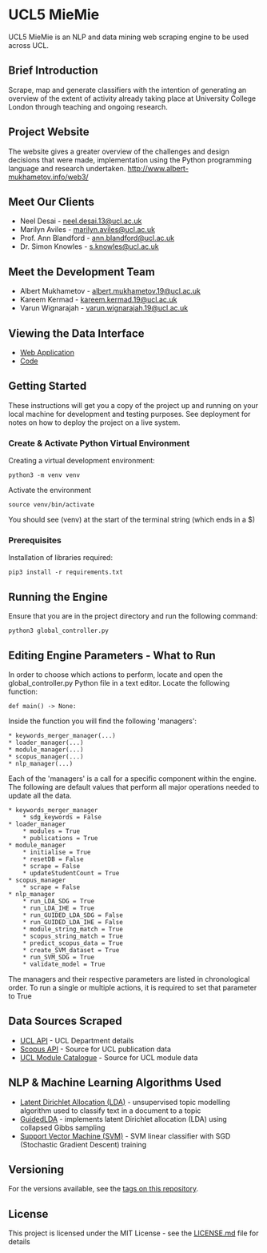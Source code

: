 # UCL5 MieMie
UCL5 MieMie is an NLP and data mining web scraping engine to be used across UCL.


## Brief Introduction
Scrape, map and generate classifiers with the intention of generating an overview of the extent of activity already taking place at University College London through teaching and ongoing research.

## Project Website
The website gives a greater overview of the challenges and design decisions that were made, implementation using the Python programming language and research undertaken. http://www.albert-mukhametov.info/web3/

## Meet Our Clients
* Neel Desai - neel.desai.13@ucl.ac.uk
* Marilyn Aviles - marilyn.aviles@ucl.ac.uk
* Prof. Ann Blandford - ann.blandford@ucl.ac.uk
* Dr. Simon Knowles - s.knowles@ucl.ac.uk
## Meet the Development Team
* Albert Mukhametov - albert.mukhametov.19@ucl.ac.uk
* Kareem Kermad - kareem.kermad.19@ucl.ac.uk
* Varun Wignarajah - varun.wignarajah.19@ucl.ac.uk
## Viewing the Data Interface
* [Web Application](https://miemiedjangoapp.azurewebsites.net)
* [Code](https://github.com/thatguy1104/MieMieDjango-Web-App.git)
## Getting Started
These instructions will get you a copy of the project up and running on your local machine for development and testing purposes. See deployment for notes on how to deploy the project on a live system.

### Create & Activate Python Virtual Environment
Creating a virtual development environment:
```
python3 -m venv venv
```

Activate the environment
```
source venv/bin/activate
```

You should see (venv) at the start of the terminal string (which ends in a $)
### Prerequisites
Installation of libraries required:
```
pip3 install -r requirements.txt
```

## Running the Engine
Ensure that you are in the project directory and run the following command:
```
python3 global_controller.py
```

## Editing Engine Parameters - What to Run
In order to choose which actions to perform, locate and open the global_controller.py Python file in a text editor. Locate the following function:
```
def main() -> None:
```
Inside the function you will find the following 'managers':
```
* keywords_merger_manager(...)
* loader_manager(...)
* module_manager(...)
* scopus_manager(...)
* nlp_manager(...)
```

Each of the 'managers' is a call for a specific component within the engine. The following are default values that perform all major operations needed to update all the data.

```
* keywords_merger_manager
    * sdg_keywords = False
* loader_manager
    * modules = True
    * publications = True
* module_manager
    * initialise = True
    * resetDB = False
    * scrape = False
    * updateStudentCount = True
* scopus_manager
    * scrape = False
* nlp_manager
    * run_LDA_SDG = True
    * run_LDA_IHE = True
    * run_GUIDED_LDA_SDG = False
    * run_GUIDED_LDA_IHE = False
    * module_string_match = True
    * scopus_string_match = True
    * predict_scopus_data = True
    * create_SVM_dataset = True
    * run_SVM_SDG = True
    * validate_model = True
```
The managers and their respective parameters are listed in chronological order. To run a single or multiple actions, it is required to set that parameter to True


## Data Sources Scraped
* [UCL API](https://uclapi.com/docs/) - UCL Department details
* [Scopus API](https://dev.elsevier.com/api_docs.html) - Source for UCL publication data
* [UCL Module Catalogue](https://www.ucl.ac.uk/module-catalogue) - Source for UCL module data

## NLP & Machine Learning Algorithms Used
* [Latent Dirichlet Allocation (LDA)](https://jmlr.org/papers/volume3/blei03a/blei03a.pdf) - unsupervised topic modelling algorithm used to classify text in a document to a topic
* [GuidedLDA](https://guidedlda.readthedocs.io/en/latest/) - implements latent Dirichlet allocation (LDA) using collapsed Gibbs sampling
* [Support Vector Machine (SVM)](https://scikit-learn.org/stable/modules/generated/sklearn.linear_model.SGDClassifier.html) -  SVM linear classifier with SGD (Stochastic Gradient Descent) training
## Versioning
For the versions available, see the [tags on this repository](https://github.com/UCLComputerScienceCOMP0016_2020_21_Team16/tags). 
## License
This project is licensed under the MIT License - see the [LICENSE.md](LICENSE.md) file for details

